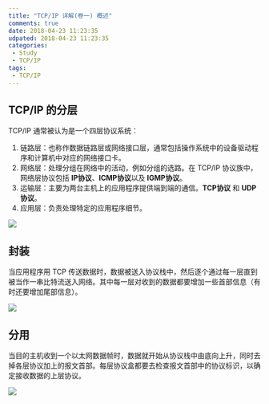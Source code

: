 ```yaml
---
title: "TCP/IP 详解(卷一) 概述"
comments: true
date: 2018-04-23 11:23:35
udpated: 2018-04-23 11:23:35
categories:
 - Study
 - TCP/IP
tags:
 - TCP/IP
---
```


## TCP/IP 的分层

TCP/IP 通常被认为是一个四层协议系统：

1. 链路层：也称作数据链路层或网络接口层，通常包括操作系统中的设备驱动程序和计算机中对应的网络接口卡。
2. 网络层：处理分组在网络中的活动，例如分组的选路。在 TCP/IP 协议族中，网络层协议包括 **IP协议**、**ICMP协议**以及 **IGMP协议**。
3. 运输层：主要为两台主机上的应用程序提供端到端的通信。**TCP协议** 和 **UDP协议**。
4. 应用层：负责处理特定的应用程序细节。

![](/images/tcp-ip-layers.jpg)
<!-- more -->

## 封装

当应用程序用 TCP 传送数据时，数据被送入协议栈中，然后逐个通过每一层直到被当作一串比特流送入网络。其中每一层对收到的数据都要增加一些首部信息（有时还要增加尾部信息）。

![](/images/tcp-ip-multiplexing.jpg)

## 分用

当目的主机收到一个以太网数据帧时，数据就开始从协议栈中由底向上升，同时去掉各层协议加上的报文首部。每层协议盒都要去检查报文首部中的协议标识，以确定接收数据的上层协议。

![](/images/tcp-ip-demultiplexing.jpg)
